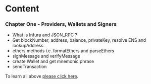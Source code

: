 # Content

### Chapter One - Providers, Wallets and Signers

- What is Infura and JSON_RPC ?
- Get blockNumber, address, balance, privateKey, resolve ENS and lookupAddress.
- ethers methods i.e. formatEthers and parseEthers
- signMessage and verifyMessage
- create Wallet and get mnemonic phrase
- sendTransaction

To learn all above [please click here](./ChapterOne/Readme.md).

